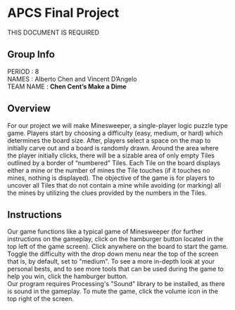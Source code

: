 # APCS Final Project
THIS DOCUMENT IS REQUIRED
## Group Info
PERIOD : 8 <br>
NAMES : Alberto Chen and Vincent D’Angelo <br>
TEAM NAME : <strong>Chen Cent’s Make a Dime</strong>
## Overview
For our project we will make Minesweeper, a single-player logic puzzle type game. Players start by choosing a difficulty (easy, medium, or hard) which determines the board size. After, players select a space on the map to initially carve out and a board is randomly drawn. Around the area where the player initially clicks, there will be a sizable area of only empty Tiles outlined by a border of “numbered” Tiles. Each Tile on the board displays either a mine or the number of mines the Tile touches (if it touches no mines, nothing is displayed).  The objective of the game is for players to uncover all Tiles that do not contain a mine while avoiding (or marking) all the mines by utilizing the clues provided by the numbers in the Tiles.
## Instructions
Our game functions like a typical game of Minesweeper (for further instructions on the gameplay, click on the hamburger button located in the top left of the game screen). Click anywhere on the board to start the game. <br>
Toggle the difficulty with the drop down menu near the top of the screen that is, by default, set to "medium". To see a more in-depth look at your personal bests, and to see more tools that can be used during the game to help you win, click the hamburger button.<br>
Our program requires Processing's "Sound" library to be installed, as there is sound in the gameplay. To mute the game, click the volume icon in the top right of the screen.
